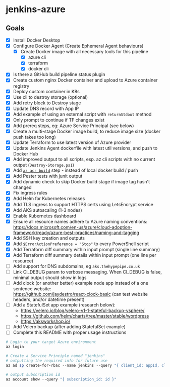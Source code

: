 # jenkins-azure

## Goals

- [x] Install Docker Desktop
- [x] Configure Docker Agent (Create Ephemeral Agent behaviours)
  - [x] Create Docker image with all necessary tools for this pipeline
    - [x] azure cli
    - [x] terraform
    - [x] docker cli
- [x] Is there a GitHub build pipeline status plugin
- [x] Create custom nginx Docker container and upload to Azure container registry
- [x] Deploy custom container in K8s
- [x] Use cli to destroy storage (optional)
- [x] Add retry block to Destroy stage
- [x] Update DNS record with App IP
- [x] Add example of using an external script with `returnStdout` method
- [x] Only prompt to continue if TF changes exist
- [x] Add prereq steps, eg: Azure Service Principal (see below)
- [x] Create a multi-stage Docker image build, to reduce image size (docker push takes too long)
- [x] Update Terraform to use latest version of Azure provider
- [x] Update Jenkins Agent dockerfile with latest util versions, and push to Docker Hub
- [x] Add improved output to all scripts, esp. az cli scripts with no current output (`Destroy-Storage.ps1`)
- [x] Add [`az acr build`](https://docs.microsoft.com/en-us/cli/azure/acr?view=azure-cli-latest#az-acr-build) step - instead of local docker build / push
- [x] Add Pester tests with junit output
- [x] Add dynamic check to skip Docker build stage if image tag hasn't changed
- [x] Fix ingress rules
- [x] Add Helm for Kubernetes releases
- [x] Add TLS ingress to support HTTPS certs using LetsEncrypt service
- [x] Add AKS autoscaling (1-3 nodes)
- [x] Enable Kubernetes dashboard
- [x] Ensure all resource names adhere to Azure naming conventions:  
  https://docs.microsoft.com/en-us/azure/cloud-adoption-framework/ready/azure-best-practices/naming-and-tagging
- [x] Add SSH key creation and outputs
- [x] Add `$ErrorActionPreference = "Stop"` to every PowerShell script
- [x] Add Terraform diff summary within input prompt (single line summary)
- [x] Add Terraform diff summary details within input prompt (one line per resource)
- [ ] Add support for DNS subdomains, eg `aks.thehypepipe.co.uk`
- [ ] Link CI_DEBUG param to verbose messaging. When CI_DEBUG is false, minimal output should show in logs
- [ ] Add clock (or another better) example node app instead of a one sentence website:  
  https://github.com/jaydestro/react-clock-basic (can test website headers, and/or datetime present)
- [ ] Add a StatefulSet app example (research below):  
  - https://velero.io/blog/velero-v1-1-stateful-backup-vsphere/
  - https://github.com/helm/charts/tree/master/stable/wordpress
  - https://aksworkshop.io/
- [ ] Add Velero backup (after adding StatefulSet example)
- [ ] Complete this README with proper usage instructions

```powershell
# Login to your target Azure environment
az login

# Create a Service Principle named "jenkins"
# outputting the required info for future use
az ad sp create-for-rbac --name jenkins --query "{ client_id: appId, client_secret: password, tenant_id: tenant }"

# output subscription id
az account show --query "{ subscription_id: id }"
```

